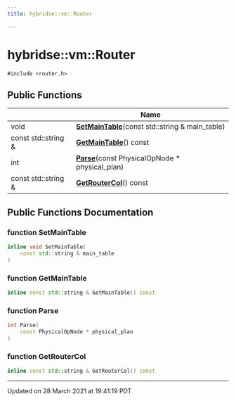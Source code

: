 ```yaml
---
title: hybridse::vm::Router

---
```


# hybridse::vm::Router




`#include <router.h>`

## Public Functions

|                | Name           |
| -------------- | -------------- |
| void | **[SetMainTable](/hybridse/usage/api/markdown/Classes/classhybridse_1_1vm_1_1_router.md#function-setmaintable)**(const std::string & main_table) |
| const std::string & | **[GetMainTable](/hybridse/usage/api/markdown/Classes/classhybridse_1_1vm_1_1_router.md#function-getmaintable)**() const |
| int | **[Parse](/hybridse/usage/api/markdown/Classes/classhybridse_1_1vm_1_1_router.md#function-parse)**(const PhysicalOpNode * physical_plan) |
| const std::string & | **[GetRouterCol](/hybridse/usage/api/markdown/Classes/classhybridse_1_1vm_1_1_router.md#function-getroutercol)**() const |

## Public Functions Documentation

### function SetMainTable

```cpp
inline void SetMainTable(
    const std::string & main_table
)
```


### function GetMainTable

```cpp
inline const std::string & GetMainTable() const
```


### function Parse

```cpp
int Parse(
    const PhysicalOpNode * physical_plan
)
```


### function GetRouterCol

```cpp
inline const std::string & GetRouterCol() const
```


-------------------------------

Updated on 28 March 2021 at 19:41:19 PDT